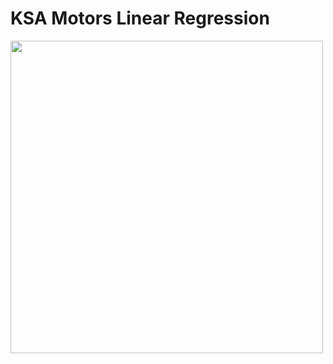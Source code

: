 # KSA Motors Linear Regression



<img src ="https://ymimg1.b8cdn.com/resized/article/7907/pictures/7368816/listing_main_Nevera-Dubai-Expo-4-1200x797.jpeg" 
width="500">


